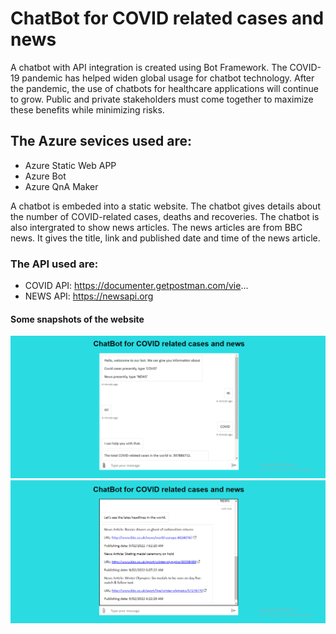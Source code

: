 # ChatBot for COVID related cases and news
A chatbot with API integration is created using Bot Framework.
The COVID-19 pandemic has helped widen global usage for chatbot technology.
After the pandemic, the use of chatbots for healthcare applications will continue to grow.
Public and private stakeholders must come together to maximize these benefits while minimizing risks.
## The Azure sevices used are:
- Azure Static Web APP
- Azure Bot 
- Azure QnA Maker

A chatbot is embeded into a static website. The chatbot gives details about the number of COVID-related cases, deaths and recoveries. The chatbot is also intergrated to show news articles. The news articles are from BBC news. It gives the title, link and published date and time of the news article.

### The API used are:
- COVID API: https://documenter.getpostman.com/vie...
- NEWS API: https://newsapi.org

#### Some snapshots of the website

![](https://github.com/Charitra-1/Covid/blob/main/images/covid.png)
![](https://github.com/Charitra-1/Covid/blob/main/images/news.png)


